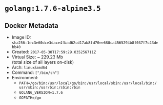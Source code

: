 # `golang:1.7.6-alpine3.5`

## Docker Metadata

- Image ID: `sha256:1ec3e60dce3dace4fbad62cd17ab8fd70ee680ca4565294b8f037f7c43debb40`
- Created: `2017-05-30T17:59:29.035256711Z`
- Virtual Size: ~ 229.23 Mb  
  (total size of all layers on-disk)
- Arch: `linux`/`amd64`
- Command: `["/bin/sh"]`
- Environment:
  - `PATH=/go/bin:/usr/local/go/bin:/usr/local/sbin:/usr/local/bin:/usr/sbin:/usr/bin:/sbin:/bin`
  - `GOLANG_VERSION=1.7.6`
  - `GOPATH=/go`
